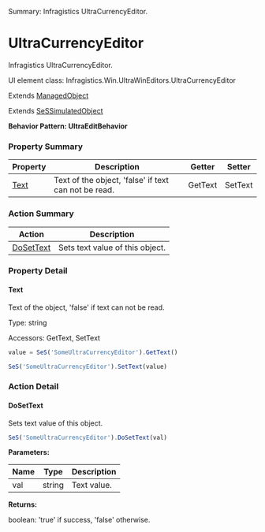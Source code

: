 Summary: Infragistics UltraCurrencyEditor.

# UltraCurrencyEditor

Infragistics UltraCurrencyEditor.
 
UI element class: Infragistics.Win.UltraWinEditors.UltraCurrencyEditor

Extends [ManagedObject](ManagedObject.md)

Extends [SeSSimulatedObject](SeSSimulatedObject.md)





**Behavior Pattern: UltraEditBehavior**


<!-- ============================== property summary ========================== -->



### Property Summary
| **Property** | **Description** | **Getter** | **Setter** |
| ------------ | --------------- | ---------- | ---------- |
| [Text](#text) | Text of the object, 'false' if text can not be read. | GetText | SetText |



<!-- ============================== action summary ========================== -->



### Action Summary
|  **Action** | **Description** | 
| ----------- | --------------- |
|  [DoSetText](#dosettext) | Sets text value of this object. |



<!-- ============================== property detail ========================== -->

### Property Detail

<a name="Text"></a>
#### Text

Text of the object, 'false' if text can not be read.



Type: string


Accessors: GetText, SetText

```javascript
value = SeS('SomeUltraCurrencyEditor').GetText()

SeS('SomeUltraCurrencyEditor').SetText(value)
```




<!-- ============================== action detail ========================== -->

### Action Detail

<a name="DoSetText"></a>    
#### DoSetText

Sets text value of this object.

```javascript
SeS('SomeUltraCurrencyEditor').DoSetText(val)
```


**Parameters:**

|  **Name** | **Type** | **Description** |
| ---------- | -------- | --------------- |
| val | string |  Text value. |




**Returns:**

boolean: 'true' if success, 'false' otherwise.



<a name="see.also.ultracurrencyeditor.dosettext"></a>

  

